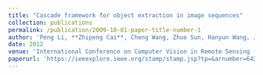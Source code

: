 ```yaml
---
title: "Cascade framework for object extraction in image sequences"
collection: publications
permalink: /publication/2009-10-01-paper-title-number-1
author: 'Peng Li, **Zhipeng Cai**, Cheng Wang, Zhuo Sun, Hanyun Wang, Jonathan Li'
date: 2012
venue: 'International Conference on Computer Vision in Remote Sensing (CVRS)'
paperurl: 'https://ieeexplore.ieee.org/stamp/stamp.jsp?tp=&arnumber=6421233'
---
```

